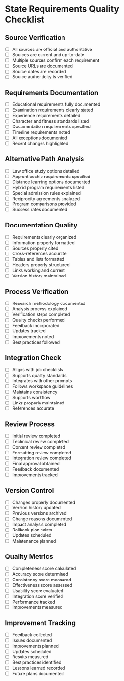 # State Requirements Quality Checklist

## Source Verification
- [ ] All sources are official and authoritative
- [ ] Sources are current and up-to-date
- [ ] Multiple sources confirm each requirement
- [ ] Source URLs are documented
- [ ] Source dates are recorded
- [ ] Source authenticity is verified

## Requirements Documentation
- [ ] Educational requirements fully documented
- [ ] Examination requirements clearly stated
- [ ] Experience requirements detailed
- [ ] Character and fitness standards listed
- [ ] Documentation requirements specified
- [ ] Timeline requirements noted
- [ ] All exceptions documented
- [ ] Recent changes highlighted

## Alternative Path Analysis
- [ ] Law office study options detailed
- [ ] Apprenticeship requirements specified
- [ ] Distance learning options documented
- [ ] Hybrid program requirements listed
- [ ] Special admission rules explained
- [ ] Reciprocity agreements analyzed
- [ ] Program comparisons provided
- [ ] Success rates documented

## Documentation Quality
- [ ] Requirements clearly organized
- [ ] Information properly formatted
- [ ] Sources properly cited
- [ ] Cross-references accurate
- [ ] Tables and lists formatted
- [ ] Headers properly structured
- [ ] Links working and current
- [ ] Version history maintained

## Process Verification
- [ ] Research methodology documented
- [ ] Analysis process explained
- [ ] Verification steps completed
- [ ] Quality checks performed
- [ ] Feedback incorporated
- [ ] Updates tracked
- [ ] Improvements noted
- [ ] Best practices followed

## Integration Check
- [ ] Aligns with job checklists
- [ ] Supports quality standards
- [ ] Integrates with other prompts
- [ ] Follows workspace guidelines
- [ ] Maintains consistency
- [ ] Supports workflow
- [ ] Links properly maintained
- [ ] References accurate

## Review Process
- [ ] Initial review completed
- [ ] Technical review completed
- [ ] Content review completed
- [ ] Formatting review completed
- [ ] Integration review completed
- [ ] Final approval obtained
- [ ] Feedback documented
- [ ] Improvements tracked

## Version Control
- [ ] Changes properly documented
- [ ] Version history updated
- [ ] Previous versions archived
- [ ] Change reasons documented
- [ ] Impact analysis completed
- [ ] Rollback plan exists
- [ ] Updates scheduled
- [ ] Maintenance planned

## Quality Metrics
- [ ] Completeness score calculated
- [ ] Accuracy score determined
- [ ] Consistency score measured
- [ ] Effectiveness score assessed
- [ ] Usability score evaluated
- [ ] Integration score verified
- [ ] Performance tracked
- [ ] Improvements measured

## Improvement Tracking
- [ ] Feedback collected
- [ ] Issues documented
- [ ] Improvements planned
- [ ] Updates scheduled
- [ ] Results measured
- [ ] Best practices identified
- [ ] Lessons learned recorded
- [ ] Future plans documented 